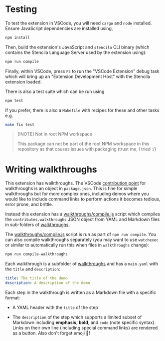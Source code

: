 # Testing

To test the extension in VSCode, you will need `cargo` and `node` installed. Ensure JavaScript dependencies are installed using,

```sh
npm install
```

Then, build the extension's JavaScript and `stencila` CLI binary (which contains the Stencila Language Server used by the extension using):

```sh
npm run compile
```

Finally, within VSCode, press `F5` to run the "VSCode Extension" debug task which will bring up an "Extension Development Host" with the Stencila extension loaded.

There is also a test suite which can be run using

```sh
npm test
```

If you prefer, there is also a `Makefile` with recipes for these and other tasks e.g.

```sh
make fix test
```

> [!NOTE] Not in root NPM workspace
>
> This package can not be part of the root NPM workspace in this
> repository as that causes issues with packaging (trust me, I tried :/)


# Writing walkthroughs

This extension has walkthroughs. The VSCode [contribution point](https://code.visualstudio.com/api/references/contribution-points#contributes.walkthroughs) for walkthroughs is an object in `package.json`. This is fine for simple walkthroughs but for more complex ones, including demos where you would like to include command links to perform actions it becomes tedious, error prone, and brittle.

Instead this extension has a [walkthroughs/compile.js](walkthroughs/compile.js) script which compiles the `contributes.walkthroughs` JSON object from YAML and Markdown files in sub-folders of [walkthroughs](walkthroughs).

The [walkthroughs/compile.js](walkthroughs/compile.js) script is run as part of `npm run compile`. You can also compile walkthroughs separately (you may want to use `watchexec` or similar to automatically run this when files in `walkthroughs` change):

```sh
npm run compile-walkthroughs
```

Each walkthrough is a subfolder of [walkthroughs](walkthroughs) and has a `main.yaml` with the `title` and `description`:

```yaml
title: The title of the demo
description: A description of the demo
```

Each step in the walkthrough is written as a Markdown file with a specific format:

- A YAML header with the `title` of the step

- The `description` of the step which supports a limited subset of Markdown including **emphasis**, **bold**, and `code` (note specific syntax). Links on their own line (including special command links) are rendered as a button. Also don't forget emoji 🦄!

